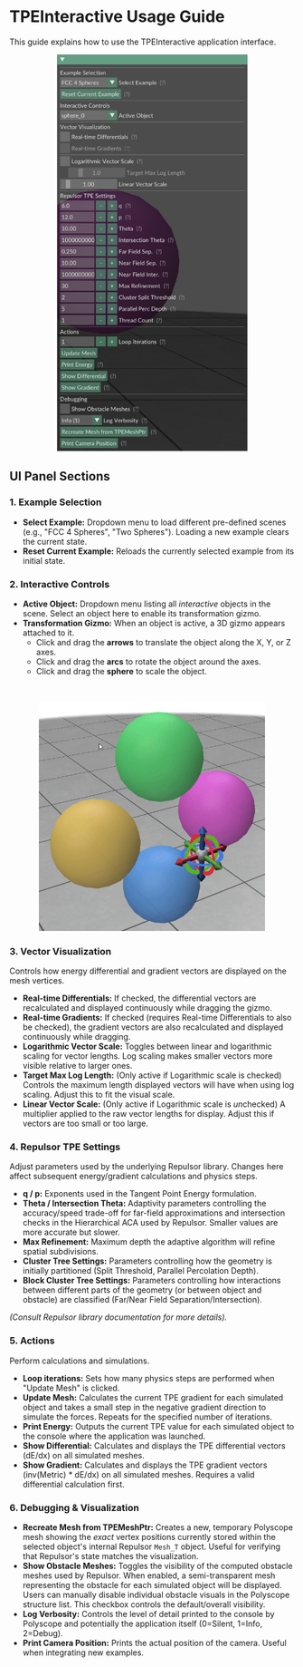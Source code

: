# TPEInteractive Usage Guide

This guide explains how to use the TPEInteractive application interface.

<p align="center">
  <img src="images/ui_overview.png" alt="TPEInteractive UI Overview" height="700"/>
</p>

## UI Panel Sections

### 1. Example Selection

*   **Select Example:** Dropdown menu to load different pre-defined scenes (e.g., "FCC 4 Spheres", "Two Spheres"). Loading a new example clears the current state.
*   **Reset Current Example:** Reloads the currently selected example from its initial state.

### 2. Interactive Controls

*   **Active Object:** Dropdown menu listing all *interactive* objects in the scene. Select an object here to enable its transformation gizmo.
*   **Transformation Gizmo:** When an object is active, a 3D gizmo appears attached to it.
    *   Click and drag the **arrows** to translate the object along the X, Y, or Z axes.
    *   Click and drag the **arcs** to rotate the object around the axes.
    *   Click and drag the **sphere** to scale the object.
    
&nbsp;
<p align="center">
  <img src="images/gizmo_move.gif" alt="Moving the Gizmo" width="400"/>
</p>

### 3. Vector Visualization

Controls how energy differential and gradient vectors are displayed on the mesh vertices.

*   **Real-time Differentials:** If checked, the differential vectors are recalculated and displayed continuously while dragging the gizmo.
*   **Real-time Gradients:** If checked (requires Real-time Differentials to also be checked), the gradient vectors are also recalculated and displayed continuously while dragging.
*   **Logarithmic Vector Scale:** Toggles between linear and logarithmic scaling for vector lengths. Log scaling makes smaller vectors more visible relative to larger ones.
*   **Target Max Log Length:** (Only active if Logarithmic scale is checked) Controls the maximum length displayed vectors will have when using log scaling. Adjust this to fit the visual scale.
*   **Linear Vector Scale:** (Only active if Logarithmic scale is *un*checked) A multiplier applied to the raw vector lengths for display. Adjust this if vectors are too small or too large.

### 4. Repulsor TPE Settings

Adjust parameters used by the underlying Repulsor library. Changes here affect subsequent energy/gradient calculations and physics steps.

*   **q / p:** Exponents used in the Tangent Point Energy formulation.
*   **Theta / Intersection Theta:** Adaptivity parameters controlling the accuracy/speed trade-off for far-field approximations and intersection checks in the Hierarchical ACA used by Repulsor. Smaller values are more accurate but slower.
*   **Max Refinement:** Maximum depth the adaptive algorithm will refine spatial subdivisions.
*   **Cluster Tree Settings:** Parameters controlling how the geometry is initially partitioned (Split Threshold, Parallel Percolation Depth).
*   **Block Cluster Tree Settings:** Parameters controlling how interactions between different parts of the geometry (or between object and obstacle) are classified (Far/Near Field Separation/Intersection).

*(Consult Repulsor library documentation for more details).*

### 5. Actions

Perform calculations and simulations.

*   **Loop iterations:** Sets how many physics steps are performed when "Update Mesh" is clicked.
*   **Update Mesh:** Calculates the current TPE gradient for each simulated object and takes a small step in the negative gradient direction to simulate the forces. Repeats for the specified number of iterations.
*   **Print Energy:** Outputs the current TPE value for each simulated object to the console where the application was launched.
*   **Show Differential:** Calculates and displays the TPE differential vectors (dE/dx) on all simulated meshes.
*   **Show Gradient:** Calculates and displays the TPE gradient vectors (inv(Metric) * dE/dx) on all simulated meshes. Requires a valid differential calculation first.

### 6. Debugging & Visualization

*   **Recreate Mesh from TPEMeshPtr:** Creates a new, temporary Polyscope mesh showing the *exact* vertex positions currently stored within the selected object's internal Repulsor `Mesh_T` object. Useful for verifying that Repulsor's state matches the visualization.
*   **Show Obstacle Meshes:** Toggles the visibility of the computed obstacle meshes used by Repulsor. When enabled, a semi-transparent mesh representing the obstacle for each simulated object will be displayed. Users can manually disable individual obstacle visuals in the Polyscope structure list. This checkbox controls the default/overall visibility.
*   **Log Verbosity:** Controls the level of detail printed to the console by Polyscope and potentially the application itself (0=Silent, 1=Info, 2=Debug).
*   **Print Camera Position:** Prints the actual position of the camera. Useful when integrating new examples.
